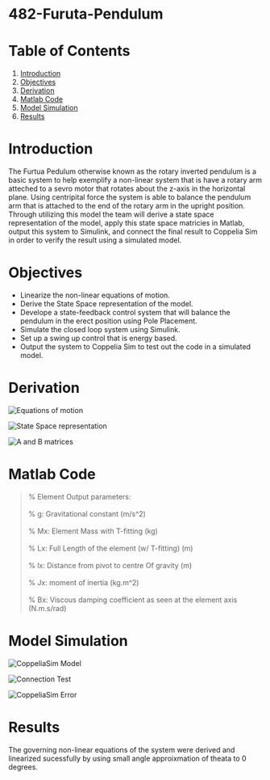 # 482-Furuta-Pendulum

  # Table of Contents  
1) [Introduction](#headers)  
2) [Objectives](#headers)  
3) [Derivation](#headers) 
4) [Matlab Code](#headers) 
5) [Model Simulation](#headers) 
6) [Results](#headers) 

  # Introduction
  The Furtua Pedulum otherwise known as the rotary inverted pendulum is a basic system to help exemplify a non-linear system that is have a rotary arm atteched to a sevro motor that rotates about the z-axis in the horizontal plane. Using centripital force the system is able to balance the pendulum arm that is attached to the end of the rotary arm in the upright position. Through utilizing this model the team will derive a state space representation of the model, apply this state space matricies in Matlab, output this system to Simulink, and connect the final result to Coppelia Sim in order to verify the result using a simulated model.    

  # Objectives
* Linearize the non-linear equations of motion.
* Derive the State Space representation of the model.
* Develope a state-feedback control system that will balance the pendulum in the erect position using Pole Placement.
* Simulate the closed loop system using Simulink.
* Set up a swing up control that is energy based.
* Output the system to Coppelia Sim to test out the code in a simulated model.

 # Derivation
![Equations of motion](https://github.com/jmmather10/482-Furuta-Pendulum/blob/main/Pendulum_Images/Derivations__Page_1.png?raw=true "Derivations Pg 1")

![State Space representation](https://github.com/jmmather10/482-Furuta-Pendulum/blob/main/Pendulum_Images/Derivations__Page_2.png?raw=true "Derivations Pg 2")
  
![A and B matrices](https://github.com/jmmather10/482-Furuta-Pendulum/blob/main/Pendulum_Images/Derivations__Page_3.png?raw=true "Derivations Pg 3")
   
  # Matlab Code

>% Element Output parameters:<br />
><br />% g:             Gravitational constant                         (m/s^2)<br />
><br />% Mx:            Element Mass with T-fitting                    (kg)<br />
><br />% Lx:            Full Length of the element (w/ T-fitting)      (m)<br />
><br />% lx:            Distance from pivot to centre Of gravity       (m)<br />
><br />% Jx:            moment of inertia                              (kg.m^2)<br />
><br />% Bx:            Viscous damping coefficient as seen at the element axis (N.m.s/rad)<br /> 
 
  # Model Simulation
 
 ![CoppeliaSim Model](https://github.com/jmmather10/482-Furuta-Pendulum/blob/main/Pendulum_Images/Sad_Pendulum.jpg?raw=true "CoppeliaSim Model") 
 
 ![Connection Test](https://github.com/jmmather10/482-Furuta-Pendulum/blob/main/Pendulum_Images/Test_Connect.jpg?raw=true "Connection Test")
  
 ![CoppeliaSim Error](https://github.com/jmmather10/482-Furuta-Pendulum/blob/main/Pendulum_Images/Connection_Error.jpg?raw=true "CoppeliaSim Error")  
  
  
  
  
  
  # Results
The governing non-linear equations of the system were derived and linearized sucessfully
by using small angle approixmation of theata to 0 degrees.

